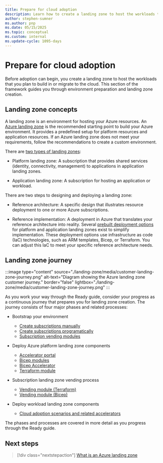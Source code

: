```yaml
---
title: Prepare for cloud adoption
description: Learn how to create a landing zone to host the workloads that you plan to build in the cloud or migrate to the cloud.
author: stephen-sumner
ms.author: pnp
ms.date: 05/15/2025
ms.topic: conceptual
ms.custom: internal
ms.update-cycle: 1095-days
---
```


# Prepare for cloud adoption

Before adoption can begin, you create a landing zone to host the workloads that you plan to build in or migrate to the cloud. This section of the framework guides you through environment preparation and landing zone creation.

## Landing zone concepts

A landing zone is an environment for hosting your Azure resources. An [Azure landing zone](/azure/cloud-adoption-framework/ready/landing-zone/) is the recommended starting point to build your Azure environment. It provides a predefined setup for platform resources and application resources. If an Azure landing zone does not meet your requirements, follow the recommendations to create a custom environment.

There are [two types of landing zones](/azure/cloud-adoption-framework/ready/landing-zone/#platform-landing-zones-vs-application-landing-zones):

- Platform landing zone: A subscription that provides shared services (identity, connectivity, management) to applications in application landing zones.

- Application landing zone: A subscription for hosting an application or workload.

There are two steps to designing and deploying a landing zone:

- Reference architecture: A specific design that illustrates resource deployment to one or more Azure subscriptions.

- Reference implementation: A deployment in Azure that translates your reference architecture into reality. Several [prebuilt deployment options](/azure/architecture/landing-zones/landing-zone-deploy) for platform and application landing zones exist to simplify implementation. These deployment options use infrastructure as code (IaC) technologies, such as ARM templates, Bicep, or Terraform. You can adjust this IaC to meet your specific reference architecture needs.

## Landing zone journey

:::image type="content" source="./landing-zone/media/customer-landing-zone-journey.png" alt-text="Diagram showing the Azure landing zone customer journey." border="false" lightbox="./landing-zone/media/customer-landing-zone-journey.png" :::

As you work your way through the Ready guide, consider your progress as a continuous journey that prepares you for landing zone creation. The journey consists of four major phases and related processes:

- Bootstrap your environment
  - [Create subscriptions manually](/azure/cost-management-billing/manage/create-subscription#create-a-subscription)
  - [Create subscriptions programatically](/azure/cost-management-billing/manage/programmatically-create-subscription)
  - [Subscription vending modules](/azure/cloud-adoption-framework/ready/landing-zone/design-area/subscription-vending)

- Deploy Azure platform landing zone components
  - [Accelerator portal](/azure/cloud-adoption-framework/ready/landing-zone/implementation-options#azure-landing-zone-accelerator-approach)
  - [Bicep modules](https://github.com/Azure/ALZ-Bicep)
  - [Bicep Accelerator](https://github.com/Azure/ALZ-Bicep/wiki/Accelerator)
  - [Terraform module](https://github.com/Azure/terraform-azurerm-caf-enterprise-scale/wiki/%5BExamples%5D-Deploy-Connectivity-Resources-With-Custom-Settings)
- Subscription landing zone vending process
  - [Vending module (Terraform)](https://github.com/Azure/terraform-azurerm-lz-vending)
  - [Vending module (Bicep)](https://github.com/Azure/bicep-registry-modules/tree/main/avm/ptn/lz/sub-vending)
- Deploy workload landing zone components
  - [Cloud adoption scenarios and related accelerators](/azure/cloud-adoption-framework/scenarios/overview#scenarios-to-support-your-cloud-adoption-strategy)

The phases and processes are covered in more detail as you progress through the Ready guide.

## Next steps

> [!div class="nextstepaction"]
> [What is an Azure landing zone](./landing-zone/index.md)
